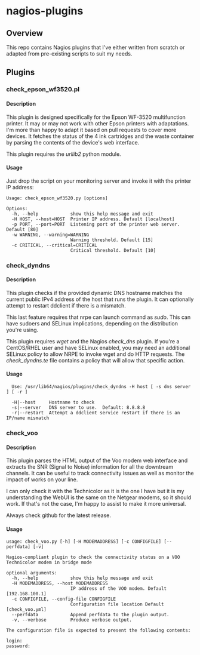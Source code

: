 # nagios-plugins

## Overview

This repo contains Nagios plugins that I've either written from scratch or adapted from pre-existing scripts to suit my needs.

## Plugins

### check_epson_wf3520.pl
#### Description
This plugin is designed specifically for the Epson WF-3520 multifunction printer.  It may or may not work with other Epson printers with adaptations.  I'm more than happy to adapt it based on pull requests to cover more devices.
It fetches the status of the 4 ink cartridges and the waste container by parsing the contents of the device's web interface.

This plugin requires the *urllib2* python module.

#### Usage

Just drop the script on your monitoring server and invoke it with the printer IP address:
```
Usage: check_epson_wf3520.py [options]

Options:
  -h, --help            show this help message and exit
  -H HOST, --host=HOST  Printer IP address. Default [localhost]
  -p PORT, --port=PORT  Listening port of the printer web server. Default [80]
  -w WARNING, --warning=WARNING
                        Warning threshold. Default [15]
  -c CRITICAL, --critical=CRITICAL
                        Critical threshold. Default [10]
```

### check_dyndns
#### Description
This plugin checks if the provided dynamic DNS hostname matches the current public IPv4 address of the host that runs the plugin.  It can optionally attempt to restart ddclient if there is a mismatch.

This last feature requires that nrpe can launch command as *sudo*.  This can have sudoers and SELinux implications, depending on the distribution you're using.

This plugin requires *wget* and the Nagios *check_dns* plugin.
If you're a CentOS/RHEL user and have SELinux enabled, you may need an additional SELinux policy to allow NRPE to invoke wget and do HTTP requests.  The *check_dyndns.te* file contains a policy that will allow that specific action.

#### Usage

```
  Use: /usr/lib64/nagios/plugins/check_dyndns -H host [ -s dns server ] [ -r ]

  -H|--host     Hostname to check
  -s|--server   DNS server to use.  Default: 8.8.8.8
  -r|--restart  Attempt a ddclient service restart if there is an IP/name mismatch
```

### check_voo
#### Description
This plugin parses the HTML output of the Voo modem web interface and extracts the SNR (Signal to Noise) information for all the downtream channels. It can be useful to track connectivity issues as well as monitor the impact of works on your line.

I can only check it with the Technicolor as it is the one I have but it is my understanding the WebUI is the same on the Netgear modems, so it should work. If that's not the case, I'm happy to assist to make it more universal.

Always check github for the latest release.

#### Usage

```
usage: check_voo.py [-h] [-H MODEMADDRESS] [-c CONFIGFILE] [--perfdata] [-v]

Nagios-compliant plugin to check the connectivity status on a VOO Technicolor modem in bridge mode

optional arguments:
  -h, --help            show this help message and exit
  -H MODEMADDRESS, --host MODEMADDRESS
                        IP address of the VOO modem. Default [192.168.100.1]
  -c CONFIGFILE, --config-file CONFIGFILE
                        Configuration file location Default [check_voo.yml]
  --perfdata            Append perfdata to the plugin output.
  -v, --verbose         Produce verbose output.

The configuration file is expected to present the following contents:

login: 
password: 
```
